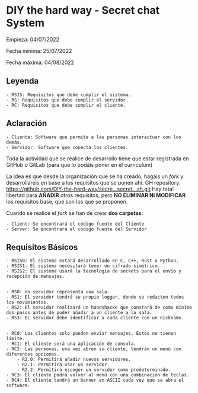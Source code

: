 # DIY the hard way - Secret chat System

Empieza: 04/07/2022

Fecha mínima: 25/07/2022

Fecha máxima: 04/08/2022

## Leyenda

	- RSIS: Requisitos que debe cumplir el sistema.
	- RS: Requisitos que debe cumplir el servidor.
	- RC: Requisitos que debe cumplir el cliente.

## Aclaración

	- Cliente: Software que permite a las personas interactuar con los demás.
	- Servidor: Software que conecta los clientes.

Toda la actividad que se realice de desarrollo tiene que estar registrada en GitHub o GitLab (para que lo podáis poner en el curriculum)

La idea es que desde la organización que se ha creado, hagáis un _fork_ y desarrollareis en base a los requisitos que se ponen ahí.
GH repository: https://github.com/DIY-the-hard-way/secre...secret...sh.git
Hay total libertad para **AÑADIR** otros requisitos, pero **NO ELIMINAR NI MODIFICAR** los requisitos base, que son los que se proponen.

Cuando se realice el _fork_ se han de crear **dos carpetas**:

	- Client: Se encontrará el código fuente del Cliente
	- Server: Se encontrará el código fuente del Servidor

## Requisitos Básicos

	- RSIS0: El sistema estará desarrollado en C, C++, Rust o Python.
	- RSIS1: El sistema necesitará tener un cifrado simétrico.
	- RSIS2: El sistema usará la tecnología de sockets para el envío y recepción de mensajes.


	- RS0: Un servidor representa una sala.
	- RS1: El servidor tendrá su propio logger, donde se redacten todos los movimientos.
	- RS2: El servidor realizará un handshacke que constará de como mínimo dos pasos antes de poder añadir a un cliente a la sala.
	- RS3: EL servidor debe identificar a cada cliente con un nickname.


	- RC0: Los clientes solo pueden enviar mensajes. Éstos no tienen límite.
	- RC1: El cliente será una aplicación de consola.
	- RC2: Las personas, una vez abren su cliente, tendrán un menú con diferentes opciones.
		- R2.0: Permitirá añadir nuevos servidores.
		- R2.1: Permitirá usar un servidor.
		- R2.2: Permitirá escoger un servidor como predeterminado.
	- RC3: El cliente podrá volver al menú con una combinación de teclas.
	- RC4: El cliente tendrá un banner en ASCII cada vez que se abra el software.